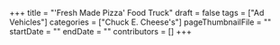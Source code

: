 +++
title = "'Fresh Made Pizza' Food Truck"
draft = false
tags = ["Ad Vehicles"]
categories = ["Chuck E. Cheese's"]
pageThumbnailFile = ""
startDate = ""
endDate = ""
contributors = []
+++
